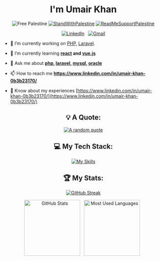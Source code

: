 <div align="center">
<h1 align="center">I'm Umair Khan</h1>

 ![Free Palestine](https://img.shields.io/badge/FreePalestine-%F0%9F%87%B5%F0%9F%87%B8%20Tech_For_Palestine-D83838?labelColor=01B861&color=D83838&link=https%3A%2F%2Ftechforpalestine.org%2Flearn-more)
[![StandWithPalestine](https://raw.githubusercontent.com/Safouene1/support-palestine-banner/master/StandWithPalestine.svg)](https://techforpalestine.org/learn-more)
 [![ReadMeSupportPalestine](https://raw.githubusercontent.com/Safouene1/support-palestine-banner/master/banner-support.svg)](https://github.com/Safouene1/support-palestine-banner)

[![LinkedIn](https://skillicons.dev/icons?i=linkedin)](https://www.linkedin.com/in/umair-khan-0b3b23170/) &nbsp;
[![Gmail](https://skillicons.dev/icons?i=gmail)](mailto:khan0147852@gmail.com?subject=Hello%20Umair,%20From%20Github)

</div>

- 🔭 I’m currently working on [PHP](https://www.php.net/), [Laravel](https://laravel.com/).

- 🌱 I’m currently learning **[react](https://react.dev/) and [vue.js](https://vuejs.org/)**

- 💬 Ask me about **[php](https://www.php.net/), [laravel](https://laravel.com/), [mysql](https://www.mysql.com/), [oracle](https://www.oracle.com/)**

- 📫 How to reach me **https://www.linkedin.com/in/umair-khan-0b3b23170/**

- 📄 Know about my experiences [https://www.linkedin.com/in/umair-khan-0b3b23170/](https://www.linkedin.com/in/umair-khan-0b3b23170/)

<div align="center">

## 💡 A Quote:

[![A random quote](https://quotes-github-readme.vercel.app/api?type=horizontal&theme=dark)](https://github.com/piyushsuthar/github-readme-quotes)

## 💻 My Tech Stack:

[![My Skills](https://skillicons.dev/icons?i=php,laravel,mysql,postman,sass,js,jquery,git,css,html,bootstrap,github&perline=6)](https://skillicons.dev)

## 🏆 My Stats:
 

 [![GitHub Streak](https://streak-stats.demolab.com/?user=Umair121245&theme=vision-friendly-dark&card_width=800)](https://github.com/Umair121245?tab=repositories)  
 
<p>
    <img height=175 alt="GitHub Stats" src="https://github-readme-stats.vercel.app/api?username=Umair121245&show_icons=true&count_private=true&theme=dark" />&nbsp;&nbsp;
    <img height=175 alt="Most Used Languages" src="https://github-readme-stats.vercel.app/api/top-langs/?username=Umair121245&layout=compact&theme=dark" />&nbsp;&nbsp;
</p>
</div>
